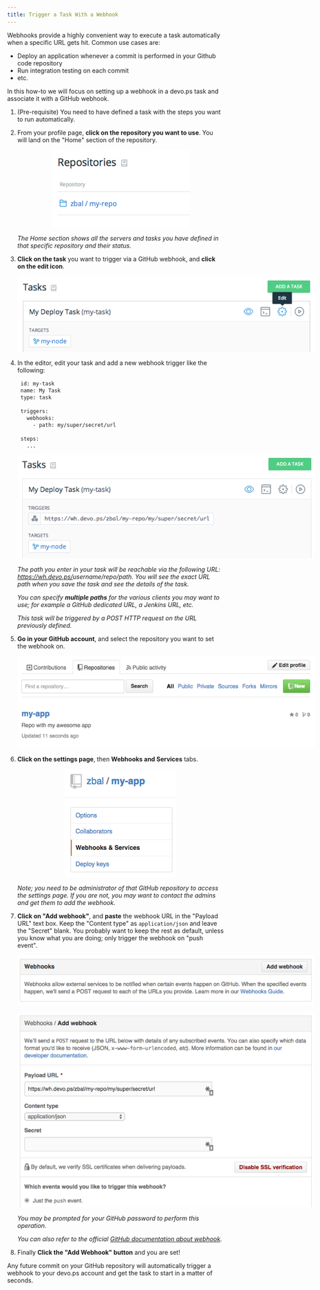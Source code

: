 ```yaml
---
title: Trigger a Task With a Webhook
---
```


Webhooks provide a highly convenient way to execute a task automatically when a specific URL gets hit. Common use cases are:

- Deploy an application whenever a commit is performed in your Github code repository
- Run integration testing on each commit
- etc.


In this how-to we will focus on setting up a webhook in a devo.ps task and associate it with a GitHub webhook.


1. (Pre-requisite) You need to have defined a task with the steps you want to run automatically.

1. From your profile page, **click on the repository you want to use**. You will land on the "Home" section of the repository.

    <p align='center'><img src='/images/how-to/wh-select-repo.png' alt='Select devo.ps repository' style='max-width:690px;'/></p>

    <em>The Home section shows all the servers and tasks you have defined in that specific repository and their status.</em>

1. **Click on the task** you want to trigger via a GitHub webhook, and **click on the edit icon**.

    <p align='center'><img src='/images/how-to/wh-task-details-edit.png' alt='Edit the devo.ps task' style='max-width:690px;' /></p>

1. In the editor, edit your task and add a new webhook trigger like the following:

        id: my-task
        name: My Task
        type: task

        triggers:
          webhooks:
            - path: my/super/secret/url

        steps:
          ...

    <p align='center'><img src='/images/how-to/wh-task-details-url.png' alt='URL of the webhook' style='max-width:690px;' /></p>

    <em>The path you enter in your task will be reachable via the following URL: https://wh.devo.ps/<i>username</i>/<i>repo</i>/<i>path</i>. You will see the exact URL path when you save the task and see the details of the task.</em>

    <em>You can specify **multiple paths** for the various clients you may want to use; for example a GitHub dedicated URL, a Jenkins URL, etc.</em>

    <em>This task will be triggered by a POST HTTP request on the URL previously defined.</em>

1. **Go in your GitHub account**, and select the repository you want to set the webhook on.

    <p align='center'><img src='/images/how-to/wh-gh-select-repo.png' alt='Select Github Repository' style='max-width:690px;' /></p>

1. **Click on the settings page**, then **Webhooks and Services** tabs.

    <p align='center'><img src='/images/how-to/wh-gh-settings.png' alt='Select Repository Settings' style='max-width:690px;' /></p>

    <em>Note; you need to be administrator of that GitHub repository to access the settings page. If you are not, you may want to contact the admins and get them to add the webhook.</em>

1. **Click on "Add webhook"**, and **paste** the webhook URL in the "Payload URL" text box. Keep the "Content type" as <code>application/json</code> and leave the "Secret" blank. You probably want to keep the rest as default, unless you know what you are doing; only trigger the webhook on "push event".

    <p align='center'><img src='/images/how-to/wh-gh-add.png' alt='Add Webhook on GitHub' style='max-width:690px;' /></p>
    <p align='center'><img src='/images/how-to/wh-gh-create.png' alt='Fill Webhook details on GitHub' style='max-width:690px;' /></p>

    <em>You may be prompted for your GitHub password to perform this operation.</em>

    <em>You can also refer to the official [GitHub documentation about webhook](https://developer.github.com/webhooks/).</em>

1. Finally **Click the "Add Webhook" button** and you are set! 

Any future commit on your GitHub repository will automatically trigger a webhook to your devo.ps account and get the task to start in a matter of seconds.
